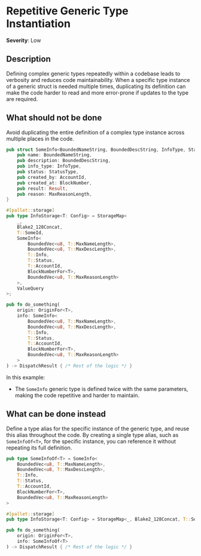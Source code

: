 # Repetitive Generic Type Instantiation

**Severity**: Low

## Description

Defining complex generic types repeatedly within a codebase leads to verbosity and reduces code maintainability. When a
specific type instance of a generic struct is needed multiple times, duplicating its definition can make the code harder
to read and more error-prone if updates to the type are required.

## What should not be done

Avoid duplicating the entire definition of a complex type instance across multiple places in the code.

```rust
pub struct SomeInfo<BoundedNameString, BoundedDescString, InfoType, StatusType, AccountId, BlockNumber, MaxReasonLength> {
    pub name: BoundedNameString,
    pub description: BoundedDescString,
    pub info_type: InfoType,
    pub status: StatusType,
    pub created_by: AccountId,
    pub created_at: BlockNumber,
    pub result: Result,
    pub reason: MaxReasonLength,
}

#[pallet::storage]
pub type InfoStorage<T: Config> = StorageMap<
    _,
    Blake2_128Concat,
    T::SomeId,
    SomeInfo<
        BoundedVec<u8, T::MaxNameLength>,
        BoundedVec<u8, T::MaxDescLength>,
        T::Info,
        T::Status,
        T::AccountId,
        BlockNumberFor<T>,
        BoundedVec<u8, T::MaxReasonLength>
    >,
    ValueQuery
>;

pub fn do_something(
    origin: OriginFor<T>,
    info: SomeInfo<
        BoundedVec<u8, T::MaxNameLength>,
        BoundedVec<u8, T::MaxDescLength>,
        T::Info,
        T::Status,
        T::AccountId,
        BlockNumberFor<T>,
        BoundedVec<u8, T::MaxReasonLength>
    >
) -> DispatchResult { /* Rest of the logic */ }
```

In this example:

- The `SomeInfo` generic type is defined twice with the same parameters, making the code repetitive and harder to
  maintain.

## What can be done instead

Define a type alias for the specific instance of the generic type, and reuse this alias throughout the code. By creating
a single type alias, such as `SomeInfoOf<T>`, for the specific instance, you can reference it without repeating its full
definition.

```rust
pub type SomeInfoOf<T> = SomeInfo<
    BoundedVec<u8, T::MaxNameLength>,
    BoundedVec<u8, T::MaxDescLength>,
    T::Info,
    T::Status,
    T::AccountId,
    BlockNumberFor<T>,
    BoundedVec<u8, T::MaxReasonLength>
>

#[pallet::storage]
pub type InfoStorage<T: Config> = StorageMap<_, Blake2_128Concat, T::SomeId, SomeInfoOf<T>, ValueQuery>;

pub fn do_something(
    origin: OriginFor<T>,
    info: SomeInfoOf<T>
) -> DispatchResult { /* Rest of the logic */ }
```
